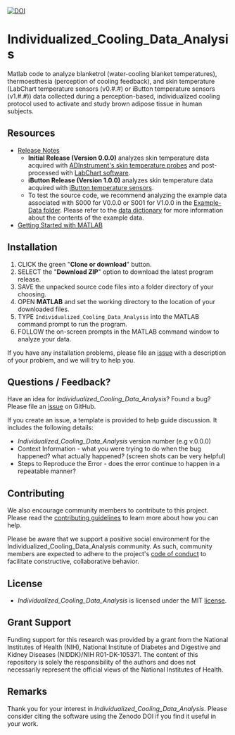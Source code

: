 [![DOI](https://zenodo.org/badge/106588369.svg)](https://zenodo.org/badge/latestdoi/106588369)

# Individualized_Cooling_Data_Analysis
Matlab code to analyze blanketrol (water-cooling blanket temperatures), thermoesthesia (perception of cooling feedback), and skin temperature (LabChart temperature sensors (v0.#.#) or iButton temperature sensors (v1.#.#)) data collected during a perception-based, individualized cooling protocol used to activate and study brown adipose tissue in human subjects. 

## Resources
- [Release Notes](https://github.com/ccoolbaugh/Individualized_Cooling_Data_Analysis/releases "Release Notes")  
  - **Initial Release (Version 0.0.0)** analyzes skin temperature data acquired with [ADInstrument's skin temperature probes](https://www.adinstruments.com/products/skin-temperature-probes) and post-processed with [LabChart software](https://www.adinstruments.com/products/labchart).  
  - **iButton Release (Version 1.0.0)** analyzes skin temperature data acquired with [iButton temperature sensors](https://www.maximintegrated.com/en/pl_list.cfm/filter/22).  
  - To test the source code, we recommend analyzing the example data associated with S000 for V0.0.0 or S001 for V1.0.0 in the [Example-Data folder](https://github.com/ccoolbaugh/Individualized_Cooling_Data_Analysis/tree/master/Example-Data). Please refer to the [data dictionary](https://github.com/ccoolbaugh/Individualized_Cooling_Data_Analysis/blob/master/Example-Data/README.md) for more information about the contents of the example data.
- [Getting Started with MATLAB](http://www.mathworks.com/help/matlab/getting-started-with-matlab.html "MATLAB Help")

## Installation
1. CLICK the green "**Clone or download**" button.   
2. SELECT the "**Download ZIP**" option to download the latest program release.   
3. SAVE the unpacked source code files into a folder directory of your choosing.  
4. OPEN **MATLAB** and set the working directory to the location of your downloaded files.   
5. TYPE `Individualized_Cooling_Data_Analysis` into the MATLAB command prompt to run the program.
6. FOLLOW the on-screen prompts in the MATLAB command window to analyze your data.
  
If you have any installation problems, please file an [issue](https://github.com/ccoolbaugh/Individualized_Cooling_Data_Analysis/issues "Issues") with a description of your problem, and we will try to help you. 

## Questions / Feedback?
Have an idea for *Individualized_Cooling_Data_Analysis*? Found a bug? Please file an [issue](https://github.com/ccoolbaugh/Individualized_Cooling_Data_Analysis/issues "Bug Reports") on GitHub. 

If you create an issue, a template is provided to help guide discussion. It includes the following details:  
* *Individualized_Cooling_Data_Analysis* version number (e.g v.0.0.0)
* Context Information - what you were trying to do when the bug happened? what actually happened? (screen shots can be very helpful)
* Steps to Reproduce the Error - does the error continue to happen in a repeatable manner?

## Contributing
We also encourage community members to contribute to this project. Please read the [contributing guidelines](https://github.com/ccoolbaugh/Individualized_Cooling_Data_Analysis/blob/master/CONTRIBUTING.md "Contributing") to learn more about how you can help.

Please be aware that we support a positive social environment for the Individualized_Cooling_Data_Analysis community. As such, community members are expected to adhere to the project's [code of conduct](https://github.com/ccoolbaugh/Individualized_Cooling_Data_Analysis/blob/master/CODE_OF_CONDUCT.md "Code of Conduct") to facilitate constructive, collaborative behavior. 

## License
* *Individualized_Cooling_Data_Analysis* is licensed under the MIT [license](https://github.com/ccoolbaugh/Individualized_Cooling_Data_Analysis/blob/master/LICENSE "License").   

## Grant Support
Funding support for this research was provided by a grant from the National Institutes of Health (NIH), National Institute of Diabetes and Digestive and Kidney Diseases (NIDDK)/NIH R01-DK-105371. The content of this repository is solely the responsibility of the authors and does not necessarily represent the official views of the National Institutes of Health.

## Remarks
Thank you for your interest in *Individualized_Cooling_Data_Analysis*. Please consider citing the software using the Zenodo DOI if you find it useful in your work.  

